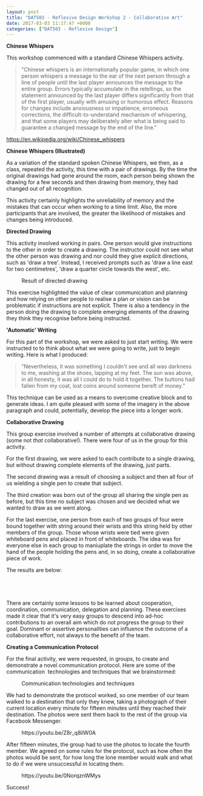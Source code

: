 ```yaml
---
layout: post
title: "DAT503 - Reflexive Design Workshop 2 - Collaborative Art"
date: 2017-03-03 11:17:47 +0000
categories: ["DAT503 - Reflexive Design"]
---
```


**Chinese Whispers**

This workshop commenced with a standard Chinese Whispers activity.

<blockquote><p>"Chinese whispers&nbsp;is an internationally popular&nbsp;game,&nbsp;in which one person whispers a message to the ear of the next person through a line of people until the last player announces the message to the entire group.&nbsp;Errors typically accumulate in the retellings, so the statement announced by the last player differs significantly from that of the first player, usually with amusing or humorous effect. Reasons for changes include anxiousness or impatience, erroneous corrections, the difficult-to-understand mechanism of whispering, and that some players may deliberately alter what is being said to guarantee a changed message by the end of the line."</p>
</blockquote>

<p><a href="https://en.wikipedia.org/wiki/Chinese_whispers">https://en.wikipedia.org/wiki/Chinese_whispers</a></p>

**Chinese Whispers (Illustrated)**

As a variation of the standard spoken Chinese Whispers, we then, as a class, repeated the activity, this time with a pair of drawings. By the time the original drawings had gone around the room, each person being shown the drawing for a few seconds and then drawing from memory, they had changed out of all recognition.

This activity certainly highlights the unreliability of memory and the mistakes that can occur when working to a time limit. Also, the more participants that are involved, the greater the likelihood of mistakes and changes being introduced.

**Directed&nbsp;Drawing**

This activity involved working in pairs. One person would give instructions to the other in order to create a drawing. The instructor could not see what the other person was drawing and nor could they give explicit directions, such as 'draw a tree'. Instead, I received prompts such as 'draw a line east for two centimetres', 'draw a quarter circle towards the west', etc.

<figure><img src="https://www.circleseven.co.uk/wp-content/uploads/2023/05/IMG_2016-scaled-1-768x1024.jpg" alt="" class="wp-image-813"/ loading="lazy"><figcaption>Result of directed drawing</figcaption></figure>

This exercise highlighted the value of clear communication and planning and how relying on other people to realise a plan or vision can be problematic if instructions are not explicit. There is also a tendency in the person doing the drawing to complete emerging elements of the drawing they think they recognise before being instructed.

**'Automatic' Writing**

For this part of the workshop, we were asked to just start writing. We were instructed to to think about what we were going to write, just to begin writing. Here is what I produced:

<blockquote><p>"Nevertheless, it was something I couldn't see and all was darkness to me, washing at the shoes, lapping at my feet. The sun was above, in all honesty, it was all I could do to hold it together. The buttons had fallen from my coat, lost coins around someone bereft of money."</p>
</blockquote>

This technique can be used as a means to overcome creative block and to generate ideas. I am quite pleased with some of the imagery in the above paragraph and could, potentially, develop the piece into a longer work.

**Collaborative Drawing**

This group exercise involved a number of attempts at collaborative drawing (some not *that* collaborative!). There were four of us in the group for this activity.

For the first drawing, we were asked to each contribute to a single drawing, but without drawing complete elements of the drawing, just parts.

The second drawing was a result of choosing a subject and then all four of us wielding a single pen to create that subject.

The third creation was born out of the group all sharing the single pen as before, but this time no subject was chosen and we decided what we wanted to draw as we went along.

For the last exercise, one person from each of two groups of four were bound together with string around their wrists and this string held by other members of the group. Those whose wrists were tied were given whiteboard pens and placed in front of whiteboards. The idea was for everyone else in each group to maniuplate the strings in order to move the hand of the people holding the pens and, in so doing, create a collaborative piece of work.

The results are below:

<figure><figure><img src="https://www.circleseven.co.uk/wp-content/uploads/2023/05/img_1999_33087914500_o-1024x768.jpg" alt="" class="wp-image-816"/ loading="lazy"></figure>

<figure><img src="https://www.circleseven.co.uk/wp-content/uploads/2023/05/img_2001_32657092913_o-1024x768.jpg" alt="" class="wp-image-815"/ loading="lazy"></figure>

<figure><img src="https://www.circleseven.co.uk/wp-content/uploads/2023/05/img_2002_32657092573_o-1024x768.jpg" alt="" class="wp-image-817"/ loading="lazy"></figure>

<figure><img src="https://www.circleseven.co.uk/wp-content/uploads/2023/05/img_2003_32657093133_o-1024x768.jpg" alt="" class="wp-image-818"/ loading="lazy"></figure>
</figure>

There are certainly some lessons to be learned about cooperation, coordination, communication, delegation and planning. These exercises made it clear that it's very easy groups to descend into ad-hoc contributions to an overall aim which do not progress the group to their goal. Dominant or assertive personalities can influence the outcome of a collaborative effort, not always to the benefit of the team.

**Creating a Communication Protocol**

For the final activity, we were requested, in groups, to create and demonstrate a novel communication protocol. Here are some of the communication  technologies and techniques that we brainstormed:

<figure><a href="{{ site.baseurl }}/wp-content/uploads/2023/05/IMG_2005-scaled-1.jpg"><img src="https://www.circleseven.co.uk/wp-content/uploads/2023/05/IMG_2005-scaled-1-1024x768.jpg" alt="" class="wp-image-814"/ loading="lazy"></a><figcaption>Communication technologies and techniques</figcaption></figure>

We had to demonstrate the protocol worked, so one member of our team walked to a destination that only they knew, taking a photograph of their current location every minute for fifteen minutes until they reached their destination. The photos were sent them back to the rest of the group via Facebook Messenger.

<figure><div>
https://youtu.be/Z8r_q8ilW0A
</div></figure>

After fifteen minutes, the group had to use the photos to locate the fourth member. We agreed on some rules for the protocol, such as how often the photos would be sent, for how long the lone member would walk and what to do if we were unsuccessful in locating them.

<figure><div>
https://youtu.be/0NorqznWMys
</div></figure>

Success!

